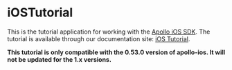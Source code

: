 # iOSTutorial

This is the tutorial application for working with the [Apollo iOS SDK](https://github.com/apollographql/apollo-ios). The tutorial is available through our documentation site: [iOS Tutorial](https://www.apollographql.com/docs/ios/tutorial/).

**This tutorial is only compatible with the 0.53.0 version of apollo-ios. It will not be updated for the 1.x versions.**
